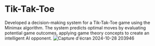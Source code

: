 # Tik-Tak-Toe
 Developed a decision-making system for a Tik-Tak-Toe  game  using the Minimax algorithm. The system predicts optimal moves by  evaluating potential game outcomes, applying game theory concepts  to create an intelligent AI opponent.
 ![Capture d'écran 2024-10-28 203946](https://github.com/user-attachments/assets/e1636152-0a45-4f37-9c0d-3946428c3f26)

